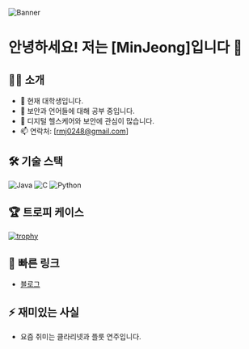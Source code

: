![Banner](여기에_배너_이미지_URL_삽입)
# 안녕하세요! 저는 [MinJeong]입니다 👋

## 🙋‍♂️ 소개
- 🔭 현재 대학생입니다.
- 🌱 보안과 언어들에 대해 공부 중입니다.
- 👯 디지털 헬스케어와 보안에 관심이 많습니다.
- 📫 연락처: [rmj0248@gmail.com]

## 🛠 기술 스택
![Java](https://img.shields.io/badge/-Java-007396?style=flat-square&logo=java&logoColor=white)
![C](https://img.shields.io/badge/-C-00599C?style=flat-square&logo=c&logoColor=white)
![Python](https://img.shields.io/badge/-Python-3776AB?style=flat-square&logo=python&logoColor=white)

## 🏆 트로피 케이스
[![trophy](https://github-profile-trophy.vercel.app/?username=yourusername&theme=nord&column=7)](https://github.com/ryo-ma/github-profile-trophy)

## 🔗 빠른 링크
- [블로그](https://dhwldwlddl.tistory.com/)

## ⚡ 재미있는 사실
- 요즘 취미는 클라리넷과 플룻 연주입니다.
